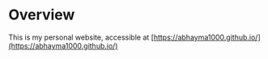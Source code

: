 # Overview

This is my personal website, accessible at [https://abhayma1000.github.io/](https://abhayma1000.github.io/)
